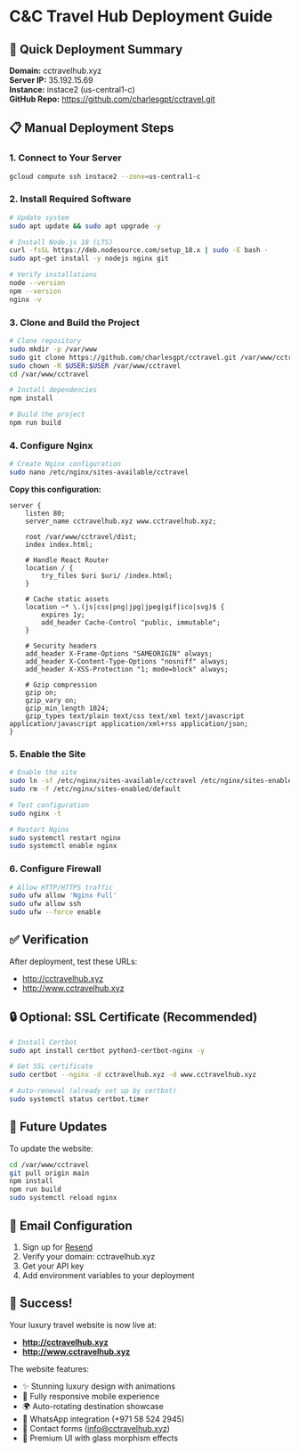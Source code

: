 # C&C Travel Hub Deployment Guide

## 🎯 Quick Deployment Summary

**Domain:** cctravelhub.xyz  
**Server IP:** 35.192.15.69  
**Instance:** instace2 (us-central1-c)  
**GitHub Repo:** https://github.com/charlesgpt/cctravel.git

## 📋 Manual Deployment Steps

### 1. Connect to Your Server
```bash
gcloud compute ssh instace2 --zone=us-central1-c
```

### 2. Install Required Software
```bash
# Update system
sudo apt update && sudo apt upgrade -y

# Install Node.js 18 (LTS)
curl -fsSL https://deb.nodesource.com/setup_18.x | sudo -E bash -
sudo apt-get install -y nodejs nginx git

# Verify installations
node --version
npm --version
nginx -v
```

### 3. Clone and Build the Project
```bash
# Clone repository
sudo mkdir -p /var/www
sudo git clone https://github.com/charlesgpt/cctravel.git /var/www/cctravel
sudo chown -R $USER:$USER /var/www/cctravel
cd /var/www/cctravel

# Install dependencies
npm install

# Build the project
npm run build
```

### 4. Configure Nginx
```bash
# Create Nginx configuration
sudo nano /etc/nginx/sites-available/cctravel
```

**Copy this configuration:**
```nginx
server {
    listen 80;
    server_name cctravelhub.xyz www.cctravelhub.xyz;
    
    root /var/www/cctravel/dist;
    index index.html;
    
    # Handle React Router
    location / {
        try_files $uri $uri/ /index.html;
    }
    
    # Cache static assets
    location ~* \.(js|css|png|jpg|jpeg|gif|ico|svg)$ {
        expires 1y;
        add_header Cache-Control "public, immutable";
    }
    
    # Security headers
    add_header X-Frame-Options "SAMEORIGIN" always;
    add_header X-Content-Type-Options "nosniff" always;
    add_header X-XSS-Protection "1; mode=block" always;
    
    # Gzip compression
    gzip on;
    gzip_vary on;
    gzip_min_length 1024;
    gzip_types text/plain text/css text/xml text/javascript application/javascript application/xml+rss application/json;
}
```

### 5. Enable the Site
```bash
# Enable the site
sudo ln -sf /etc/nginx/sites-available/cctravel /etc/nginx/sites-enabled/
sudo rm -f /etc/nginx/sites-enabled/default

# Test configuration
sudo nginx -t

# Restart Nginx
sudo systemctl restart nginx
sudo systemctl enable nginx
```

### 6. Configure Firewall
```bash
# Allow HTTP/HTTPS traffic
sudo ufw allow 'Nginx Full'
sudo ufw allow ssh
sudo ufw --force enable
```

## ✅ Verification

After deployment, test these URLs:
- http://cctravelhub.xyz
- http://www.cctravelhub.xyz

## 🔒 Optional: SSL Certificate (Recommended)

```bash
# Install Certbot
sudo apt install certbot python3-certbot-nginx -y

# Get SSL certificate
sudo certbot --nginx -d cctravelhub.xyz -d www.cctravelhub.xyz

# Auto-renewal (already set up by certbot)
sudo systemctl status certbot.timer
```

## 🔄 Future Updates

To update the website:
```bash
cd /var/www/cctravel
git pull origin main
npm install
npm run build
sudo systemctl reload nginx
```

## 📧 Email Configuration

1. Sign up for [Resend](https://resend.com)
2. Verify your domain: cctravelhub.xyz
3. Get your API key
4. Add environment variables to your deployment

## 🎉 Success!

Your luxury travel website is now live at:
- **http://cctravelhub.xyz**
- **http://www.cctravelhub.xyz**

The website features:
- ✨ Stunning luxury design with animations
- 📱 Fully responsive mobile experience
- 🌍 Auto-rotating destination showcase
- 💬 WhatsApp integration (+971 58 524 2945)
- 📧 Contact forms (info@cctravelhub.xyz)
- 🎨 Premium UI with glass morphism effects
